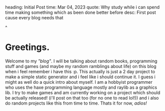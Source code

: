 heading: Initial Post
time: Mar 04, 2023
quote: Why study while i can spend time making something which as been done better before
desc: First post cause every blog needs that

^

# Greetings.
Welcome to my _"blog"_. I will be talking about random books, programming stuff and games (and maybe my random ramblings about life) on this blog when i feel remember i have this :p. This actually is just a 2 day project to make a simple static generator and i feel like i should continue it. I guess i might as well do a quick intro about myself. I am a hobbyist programmer who uses the haxe programming language mostly and raylib as a graphics lib. I try to make games and am currently working on a project which should be actually released! (i'll post on that too (for no one to read lol!)) and i also do random projects like this from time to time. Thats it for now, _adios!_